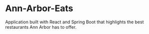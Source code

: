 # Ann-Arbor-Eats
Application built with React and Spring Boot that highlights the best restaurants Ann Arbor has to offer.
